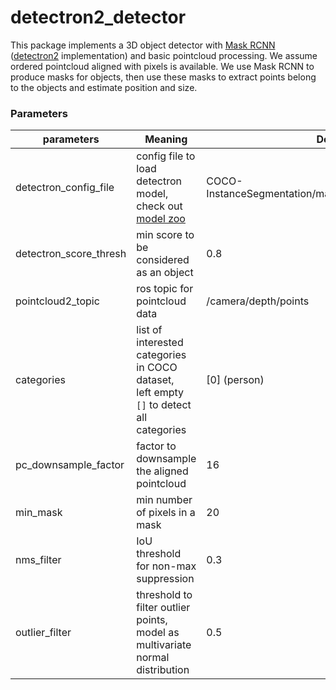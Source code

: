 # detectron2_detector

This package implements a 3D object detector with [Mask RCNN](https://arxiv.org/pdf/1703.06870.pdf) ([detectron2](https://github.com/facebookresearch/detectron2) implementation) and basic pointcloud processing. 
We assume ordered pointcloud aligned with pixels is available. We use Mask RCNN to produce masks for objects, then use these masks to extract points belong to the objects and estimate position and size. 

### Parameters
| parameters       | Meaning        | Default |
| ---------------- | ------------- | ------- |
| detectron_config_file | config file to load detectron model, <br> check out [model zoo](https://github.com/facebookresearch/detectron2/blob/master/MODEL_ZOO.md) | COCO-InstanceSegmentation/mask_rcnn_R_50_FPN_3x.yaml |
| detectron_score_thresh | min score to be considered as an object | 0.8 |
| pointcloud2_topic | ros topic for pointcloud data | /camera/depth/points |
| categories | list of interested categories in COCO dataset, <br> left empty `[]` to detect all categories | [0] (person) |
| pc_downsample_factor | factor to downsample the aligned pointcloud | 16 |
| min_mask | min number of pixels in a mask | 20 |
| nms_filter | IoU threshold for non-max suppression | 0.3 |
| outlier_filter | threshold to filter outlier points, <br> model as multivariate normal distribution | 0.5 |
